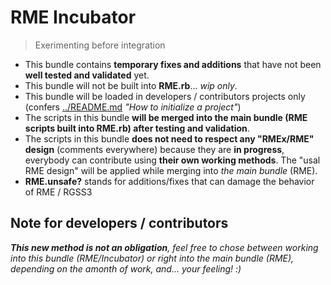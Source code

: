 # RME Incubator
> Exerimenting before integration

- This bundle contains **temporary fixes and additions** that have not been **well tested and validated** yet.
- This bundle will not be built into **RME.rb**... *wip only*.
- This bundle will be loaded in developers / contributors projects only (confers [../README.md](../README.md) *"How to initialize a project"*)
- The scripts in this bundle __will be merged into the main bundle (RME scripts built into RME.rb) after testing and validation__.
- The scripts in this bundle __does not need to respect any "RMEx/RME" design__ (comments everywhere) because they are **in progress**, everybody can contribute using **their own working methods**. The "usal RME design" will be applied while merging into *the main bundle* (RME).
- **RME.unsafe?** stands for additions/fixes that can damage the behavior of RME / RGSS3

## Note for developers / contributors

__*This new method is not an obligation*__*, feel free to chose between working into this bundle (RME/Incubator) or right into the main bundle (RME), depending on the amonth of work, and... your feeling! :)*